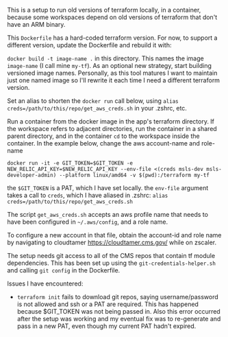 This is a setup to run old versions of terraform locally, in a container, because some workspaces depend on old versions of terraform that don't have an ARM binary.

This `Dockerfile` has a hard-coded terraform version. For now, to support a different version, update the Dockerfile and rebuild it with:

`docker build -t image-name .` in this directory. This names the image `image-name` (I call mine `my-tf`). As an optional new strategy, start building versioned image names. Personally, as this tool matures I want to maintain just one named image so I'll rewrite it each time I need a different terraform version.

Set an alias to shorten the `docker run` call below, using `alias creds=/path/to/this/repo/get_aws_creds.sh` in your .zshrc, etc.

Run a container from the docker image in the  app's terraform directory. If the workspace refers to adjacent directories, run the container in a shared parent directory, and in the container `cd` to the workspace inside the container. In the example below, change the aws account-name and role-name

`docker run -it -e GIT_TOKEN=$GIT_TOKEN -e NEW_RELIC_API_KEY=$NEW_RELIC_API_KEY --env-file <(creds msls-dev msls-developer-admin) --platform linux/amd64 -v $(pwd):/terraform my-tf`

the `$GIT_TOKEN` is a PAT, which I have set locally. the `env-file` argument takes a call to `creds`, which I have aliased in .zshrc:
`alias creds=/path/to/this/repo/get_aws_creds.sh`

The script `get_aws_creds.sh` accepts an aws profile name that needs to have been configured in `~/.aws/config`, and a role name.

To configure a new account in that file, obtain the account-id and role name by navigating to cloudtamer https://cloudtamer.cms.gov/ while on zscaler.

The setup needs git access to all of the CMS repos that contain tf module dependencies. This has been set up using the `git-credentials-helper.sh` and calling `git config` in the Dockerfile. 

Issues I have encountered:

- `terraform init` fails to download git repos, saying username/password is not allowed and ssh or a PAT are required. This has happened because $GIT_TOKEN was not being passed in. Also this error occurred after the setup was working and my eventual fix was to re-generate and pass in a new PAT, even though my current PAT hadn't expired.

